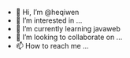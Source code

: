 - 👋 Hi, I’m @heqiwen
- 👀 I’m interested in ...
- 🌱 I’m currently learning javaweb
- 💞️ I’m looking to collaborate on ...
- 📫 How to reach me ...

<!---
heqiweng/heqiweng is a ✨ special ✨ repository because its `README.md` (this file) appears on your GitHub profile.
You can click the Preview link to take a look at your changes.
--->
